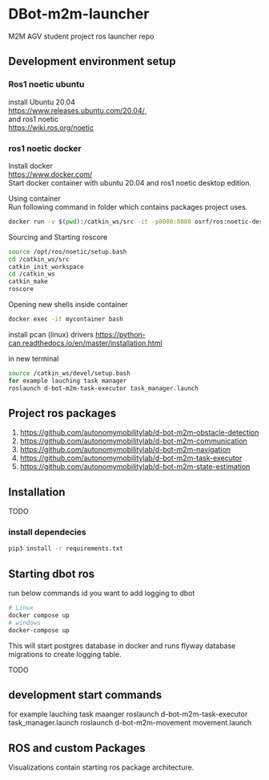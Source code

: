 # DBot-m2m-launcher

M2M AGV student project ros launcher repo

## Development environment setup

### Ros1 noetic ubuntu

install Ubuntu 20.04\
<https://www.releases.ubuntu.com/20.04/>¸\
and ros1 noetic\
<https://wiki.ros.org/noetic>

### ros1 noetic docker

Install docker  
<https://www.docker.com/>\
Start docker container with ubuntu 20.04 and ros1 noetic desktop edition.  

Using container\
Run following command in folder which contains packages project uses.  
```bash
docker run -v $(pwd):/catkin_ws/src -it -p8080:8080 osrf/ros:noetic-desktop-full  
```
Sourcing and Starting roscore  

```bash
source /opt/ros/noetic/setup.bash  
cd /catkin_ws/src  
catkin_init_workspace  
cd /catkin_ws  
catkin_make  
roscore  
```

Opening new shells inside container

```bash
docker exec -it mycontainer bash  
```

install pcan (linux) drivers
<https://python-can.readthedocs.io/en/master/installation.html>

in new terminal

```bash
source /catkin_ws/devel/setup.bash
for example lauching task manager
roslaunch d-bot-m2m-task-executor task_manager.launch
```

## Project ros packages

1. <https://github.com/autonomymobilitylab/d-bot-m2m-obstacle-detection>
2. <https://github.com/autonomymobilitylab/d-bot-m2m-communication>
3. <https://github.com/autonomymobilitylab/d-bot-m2m-navigation>
4. <https://github.com/autonomymobilitylab/d-bot-m2m-task-executor>
5. <https://github.com/autonomymobilitylab/d-bot-m2m-state-estimation>

## Installation
TODO

### install dependecies
```bash
pip3 install -r requirements.txt
```

## Starting dbot ros
run below commands id you want to add logging to dbot
```bash
# Linux
docker compose up
# windows
docker-compose up
```
This will start postgres database in docker and runs flyway database migrations to create logging table.



TODO

## development start commands
for example lauching task maanger
roslaunch d-bot-m2m-task-executor task_manager.launch
roslaunch d-bot-m2m-movement movement.launch

## ROS and custom Packages
Visualizations contain starting ros package architecture.
